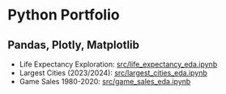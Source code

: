 # Python Portfolio

## Pandas, Plotly, Matplotlib

- Life Expectancy Exploration: [src/life_expectancy_eda.ipynb](https://nbviewer.org/github/MilanS91/Python-Portfolio/blob/main/src/life_expectancy_eda.ipynb)
- Largest Cities (2023/2024): [src/largest_cities_eda.ipynb](https://nbviewer.org/github/MilanS91/Python-Portfolio/blob/main/src/largest_cities_eda.ipynb)
- Game Sales 1980-2020: [src/game_sales_eda.ipynb](https://nbviewer.org/github/MilanS91/Python-Portfolio/blob/main/src/game_sales_eda.ipynb)
